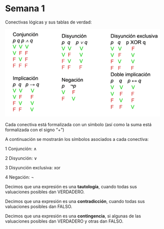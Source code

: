 # Semana 1

Conectivas lógicas y sus tablas de verdad:

![9](https://github.com/zahiraanalia6/Logica-Computacional/blob/main/img/9.png "9")

Cada conectiva está formalizada con un símbolo (así como la suma está formalizada con el signo “+”) 

A continuación se mostrarán los símbolos asociados a cada conectiva: 

1 Conjunción: ∧ 

2 Disyunción: ∨ 

3 Disyunción exclusiva: xor 

4 Negación: ¬ 

Decimos que una expresión es una **tautología**, cuando todas sus valuaciones posibles dan VERDADERO.

Decimos que una expresión es una **contradicción**, cuando todas sus valuaciones posibles dan FALSO.

Decimos que una expresión es una **contingencia**, si algunas de las valuaciones posibles dan VERDADERO y otras dan FALSO.

